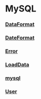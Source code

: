 MySQL
===

### [DataFormat](./DataFormat.md)
### [DateFormat](./DateFormat.md)
### [Error](./Error.md)
### [LoadData](./LoadData.md)
### [mysql](./mysql.md)
### [User](./User.md)


